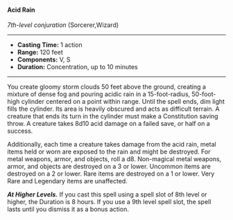 #### Acid Rain
*7th-level conjuration* (Sorcerer,Wizard)
___
- **Casting Time:** 1 action
- **Range:** 120 feet
- **Components:** V, S
- **Duration:** Concentration, up to 10 minutes
---
You create gloomy storm clouds 50 feet above the ground, creating a mixture of dense fog and pouring acidic rain in a 15-foot-radius, 50-foot-high cylinder centered on a point within range. Until the spell ends, dim light fills the cylinder. Its area is heavily obscured and acts as difficult terrain. A creature that ends its turn in the cylinder must make a Constitution saving throw. A creature takes 8d10 acid damage on a failed save, or half on a success.

Additionally, each time a creature takes damage from the acid rain, metal items held or worn are exposed to the rain and might be destroyed. For metal weapons, armor, and objects, roll a d8. Non-magical metal weapons, armor, and objects are destroyed on a 3 or lower. Uncommon items are destroyed on a 2 or lower. Rare items are destroyed on a 1 or lower. Very Rare and Legendary items are unaffected.

***At Higher Levels.*** If you cast this spell using a spell slot of 8th level or higher, the Duration is 8 hours. If you use a 9th level spell slot, the spell lasts until you dismiss it as a bonus action.
